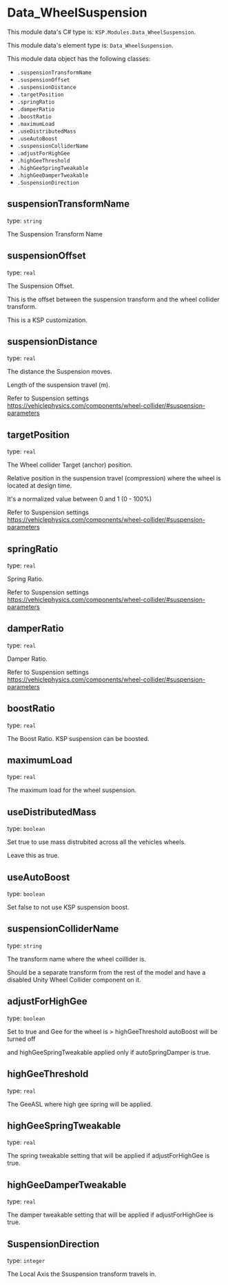 # Data_WheelSuspension

This module data's C# type is: `KSP.Modules.Data_WheelSuspension`.

This module data's element type is: `Data_WheelSuspension`.

This module data object has the following classes:

- `.suspensionTransformName`
- `.suspensionOffset`
- `.suspensionDistance`
- `.targetPosition`
- `.springRatio`
- `.damperRatio`
- `.boostRatio`
- `.maximumLoad`
- `.useDistributedMass`
- `.useAutoBoost`
- `.suspensionColliderName`
- `.adjustForHighGee`
- `.highGeeThreshold`
- `.highGeeSpringTweakable`
- `.highGeeDamperTweakable`
- `.SuspensionDirection`

## suspensionTransformName

type: `string`

The Suspension Transform Name

## suspensionOffset

type: `real`

The Suspension Offset.

This is the offset between the suspension transform and the wheel collider transform.

This is a KSP customization.

## suspensionDistance

type: `real`

The distance the Suspension moves.

Length of the suspension travel (m).

Refer to Suspension settings https://vehiclephysics.com/components/wheel-collider/#suspension-parameters

## targetPosition

type: `real`

The Wheel collider Target (anchor) position.

Relative position in the suspension travel (compression) where the wheel is located at design time.

It's a normalized value between 0 and 1 (0 - 100%)

Refer to Suspension settings https://vehiclephysics.com/components/wheel-collider/#suspension-parameters

## springRatio

type: `real`

Spring Ratio.

Refer to Suspension settings https://vehiclephysics.com/components/wheel-collider/#suspension-parameters

## damperRatio

type: `real`

Damper Ratio.

Refer to Suspension settings https://vehiclephysics.com/components/wheel-collider/#suspension-parameters

## boostRatio

type: `real`

The Boost Ratio. KSP suspension can be boosted.

## maximumLoad

type: `real`

The maximum load for the wheel suspension.

## useDistributedMass

type: `boolean`

Set true to use mass distrubited across all the vehicles wheels.

Leave this as true.

## useAutoBoost

type: `boolean`

Set false to not use KSP suspension boost.

## suspensionColliderName

type: `string`

The transform name where the wheel coillider is.

Should be a separate transform from the rest of the model and have a disabled Unity Wheel Collider component on it.

## adjustForHighGee

type: `boolean`

Set to true and Gee for the wheel is > highGeeThreshold autoBoost will be turned off

and highGeeSpringTweakable applied only if autoSpringDamper is true.

## highGeeThreshold

type: `real`

The GeeASL where high gee spring will be applied.

## highGeeSpringTweakable

type: `real`

The spring tweakable setting that will be applied if adjustForHighGee is true.

## highGeeDamperTweakable

type: `real`

The damper tweakable setting that will be applied if adjustForHighGee is true.

## SuspensionDirection

type: `integer`

The Local Axis the Ssuspension transform travels in.


